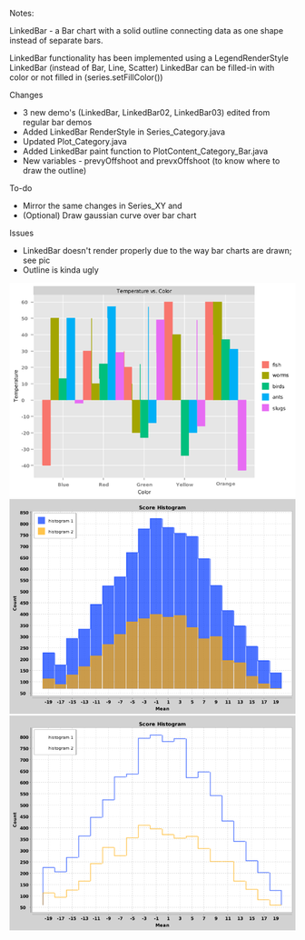 Notes:

LinkedBar - a Bar chart with a solid outline connecting data as one shape instead of separate bars.

LinkedBar functionality has been implemented using a LegendRenderStyle LinkedBar (instead of Bar, Line, Scatter)
LinkedBar can be filled-in with color or not filled in (series.setFillColor())

Changes

+ 3 new demo's (LinkedBar, LinkedBar02, LinkedBar03) edited from regular bar demos
+ Added LinkedBar RenderStyle in Series_Category.java
+ Updated Plot_Category.java
+ Added LinkedBar paint function to PlotContent_Category_Bar.java
 + New variables - prevyOffshoot and prevxOffshoot (to know where to draw the outline)


To-do

- Mirror the same changes in Series_XY and
- (Optional) Draw gaussian curve over bar chart

Issues

- LinkedBar doesn't render properly due to the way bar charts are drawn; see pic
- Outline is kinda ugly 

![LinkedBar](https://raw.githubusercontent.com/billyshea/XChart/develop/LinkedBar.png)
![LinkedBar02](https://raw.githubusercontent.com/billyshea/XChart/develop/LinkedBar02.png)
![LinkedBar03](https://raw.githubusercontent.com/billyshea/XChart/develop/LinkedBar03.png)

